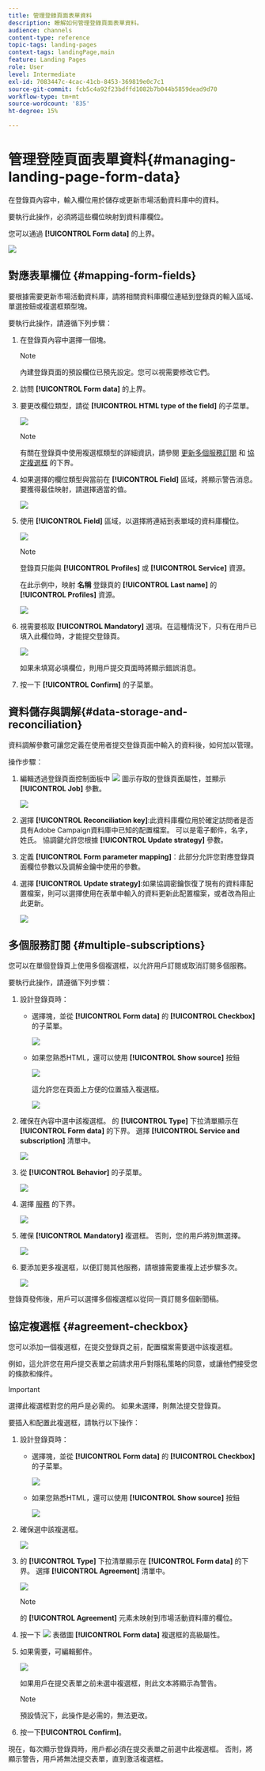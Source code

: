 ```yaml
---
title: 管理登錄頁面表單資料
description: 瞭解如何管理登錄頁面表單資料。
audience: channels
content-type: reference
topic-tags: landing-pages
context-tags: landingPage,main
feature: Landing Pages
role: User
level: Intermediate
exl-id: 7083447c-4cac-41cb-8453-369819e0c7c1
source-git-commit: fcb5c4a92f23bdffd1082b7b044b5859dead9d70
workflow-type: tm+mt
source-wordcount: '835'
ht-degree: 15%

---
```


# 管理登陸頁面表單資料{#managing-landing-page-form-data}

在登錄頁內容中，輸入欄位用於儲存或更新市場活動資料庫中的資料。

要執行此操作，必須將這些欄位映射到資料庫欄位。

您可以通過 **[!UICONTROL Form data]** 的上界。

![](assets/lp_form-data.png)

## 對應表單欄位 {#mapping-form-fields}

要根據需要更新市場活動資料庫，請將相關資料庫欄位連結到登錄頁的輸入區域、單選按鈕或複選框類型塊。

要執行此操作，請遵循下列步驟：

1. 在登錄頁內容中選擇一個塊。

   >[!NOTE]
   >
   >內建登錄頁面的預設欄位已預先設定。您可以視需要修改它們。

1. 訪問 **[!UICONTROL Form data]** 的上界。

1. 要更改欄位類型，請從 **[!UICONTROL HTML type of the field]** 的子菜單。

   ![](assets/lp_html-field-type.png)

   >[!NOTE]
   >
   >有關在登錄頁中使用複選框類型的詳細資訊，請參閱 [更新多個服務訂閱](#multiple-subscriptions) 和 [協定複選框](#agreement-checkbox) 的下界。

1. 如果選擇的欄位類型與當前在 **[!UICONTROL Field]** 區域，將顯示警告消息。 要獲得最佳映射，請選擇適當的值。

   ![](assets/lp_field-type-warning.png)

1. 使用 **[!UICONTROL Field]** 區域，以選擇將連結到表單域的資料庫欄位。

   ![](assets/lp_select-database-field.png)

   >[!NOTE]
   >
   >登錄頁只能與 **[!UICONTROL Profiles]** 或 **[!UICONTROL Service]** 資源。

   在此示例中，映射 **名稱** 登錄頁的 **[!UICONTROL Last name]** 的 **[!UICONTROL Profiles]** 資源。

   ![](assets/lp_database-field-example.png)

1. 視需要核取 **[!UICONTROL Mandatory]** 選項。在這種情況下，只有在用戶已填入此欄位時，才能提交登錄頁。

   ![](assets/lp_mandatory-option.png)

   如果未填寫必填欄位，則用戶提交頁面時將顯示錯誤消息。

1. 按一下 **[!UICONTROL Confirm]** 的子菜單。

<!--If you choose a mandatory **[!UICONTROL Checkbox]**, make sure that it is of **[!UICONTROL Field]** type.-->

## 資料儲存與調解{#data-storage-and-reconciliation}

資料調解參數可讓您定義在使用者提交登錄頁面中輸入的資料後，如何加以管理。

操作步驟：

1. 編輯透過登錄頁面控制面板中 ![](assets/edit_darkgrey-24px.png) 圖示存取的登錄頁面屬性，並顯示 **[!UICONTROL Job]** 參數。

   ![](assets/lp_parameters_job.png)

1. 選擇 **[!UICONTROL Reconciliation key]**:此資料庫欄位用於確定訪問者是否具有Adobe Campaign資料庫中已知的配置檔案。 可以是電子郵件，名字，姓氏。 協調鍵允許您根據 **[!UICONTROL Update strategy]** 參數。

1. 定義 **[!UICONTROL Form parameter mapping]**：此部分允許您對應登錄頁面欄位參數以及調解金鑰中使用的參數。

1. 選擇 **[!UICONTROL Update strategy]**:如果協調密鑰恢復了現有的資料庫配置檔案，則可以選擇使用在表單中輸入的資料更新此配置檔案，或者改為阻止此更新。

   ![](assets/lp_parameters_update-strategy.png)

## 多個服務訂閱 {#multiple-subscriptions}

您可以在單個登錄頁上使用多個複選框，以允許用戶訂閱或取消訂閱多個服務。

要執行此操作，請遵循下列步驟：

1. 設計登錄頁時：

   * 選擇塊，並從 **[!UICONTROL Form data]** 的 **[!UICONTROL Checkbox]** 的子菜單。

      ![](assets/lp_field-type-checkbox.png)

   * 如果您熟悉HTML，還可以使用 **[!UICONTROL Show source]** 按鈕

      ![](assets/lp_show_source.png)

      這允許您在頁面上方便的位置插入複選框。

      ![](assets/lp_manual-checkbox.png)

1. 確保在內容中選中該複選框。 的 **[!UICONTROL Type]** 下拉清單顯示在 **[!UICONTROL Form data]** 的下界。 選擇 **[!UICONTROL Service and subscription]** 清單中。

   ![](assets/lp_service-and-subscription.png)

1. 從 **[!UICONTROL Behavior]** 的子菜單。

   ![](assets/lp_checkbox-behavior.png)

1. 選擇 [服務](../../audiences/using/creating-a-service.md) 的下界。

   ![](assets/lp_checkbox-service.png)

1. 確保 **[!UICONTROL Mandatory]** 複選框。 否則，您的用戶將別無選擇。

   ![](assets/lp_uncheck-mandatory.png)

1. 要添加更多複選框，以便訂閱其他服務，請根據需要重複上述步驟多次。

   ![](assets/lp_multiple-checkboxes.png)

登錄頁發佈後，用戶可以選擇多個複選框以從同一頁訂閱多個新聞稿。

## 協定複選框 {#agreement-checkbox}

您可以添加一個複選框，在提交登錄頁之前，配置檔案需要選中該複選框。

例如，這允許您在用戶提交表單之前請求用戶對隱私策略的同意，或讓他們接受您的條款和條件。

>[!IMPORTANT]
>
>選擇此複選框對您的用戶是必需的。 如果未選擇，則無法提交登錄頁。

要插入和配置此複選框，請執行以下操作：

1. 設計登錄頁時：

   * 選擇塊，並從 **[!UICONTROL Form data]** 的 **[!UICONTROL Checkbox]** 的子菜單。

      ![](assets/lp_field-type-checkbox.png)

   * 如果您熟悉HTML，還可以使用 **[!UICONTROL Show source]** 按鈕

      ![](assets/lp_show_source.png)

      <!--Manually insert a checkbox, such as in the example below:

      <!--Click **[!UICONTROL Hide source]**.-->

1. 確保選中該複選框。

   ![](assets/lp_select_checkbox.png)

1. 的 **[!UICONTROL Type]** 下拉清單顯示在 **[!UICONTROL Form data]** 的下界。 選擇 **[!UICONTROL Agreement]** 清單中。

   ![](assets/lp_form_data_drop-down.png)

   >[!NOTE]
   >
   >的 **[!UICONTROL Agreement]** 元素未映射到市場活動資料庫的欄位。

1. 按一下 ![](assets/lp-properties-icon.png) 表徵圖 **[!UICONTROL Form data]** 複選框的高級屬性。

1. 如果需要，可編輯郵件。

   ![](assets/lp_agreement_message.png)

   如果用戶在提交表單之前未選中複選框，則此文本將顯示為警告。

   >[!NOTE]
   >
   >預設情況下，此操作是必需的，無法更改。

1. 按一下&#x200B;**[!UICONTROL Confirm]**。

現在，每次顯示登錄頁時，用戶都必須在提交表單之前選中此複選框。 否則，將顯示警告，用戶將無法提交表單，直到激活複選框。